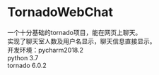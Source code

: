 # TornadoWebChat
一个十分基础的tornado项目，能在网页上聊天。</br>
实现了聊天室人数及用户名显示，聊天信息直接显示。 </br>
开发环境：pycharm2018.2</br>
python 3.7 </br>
tornado 6.0.2
